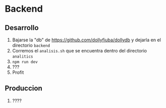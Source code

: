 # Backend

## Desarrollo

1. Bajarse la "db" de https://github.com/dollyfiuba/dollydb y dejarla en el directorio `backend`
3. Corremos el `analisis.sh` que se encuentra dentro del directorio `analitics`
2. `npm run dev`
4. ???
5. Profit

## Produccion

1. ????